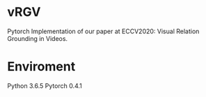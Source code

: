 # vRGV
Pytorch Implementation of our paper at ECCV2020: Visual Relation Grounding in Videos.
# Enviroment
Python 3.6.5
Pytorch 0.4.1


